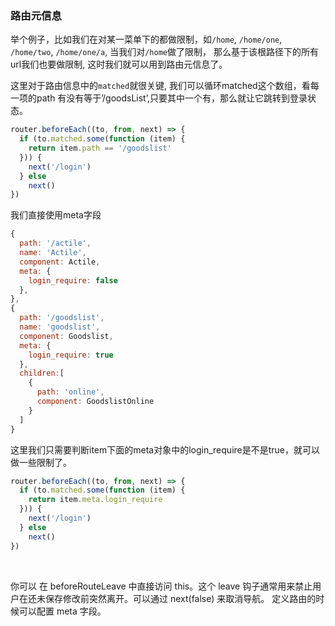 ### 路由元信息
举个例子，比如我们在对某一菜单下的都做限制，如`/home`, `/home/one`, `/home/two`, `/home/one/a`, 当我们对`/home`做了限制， 那么基于该根路径下的所有url我们也要做限制, 这时我们就可以用到路由元信息了。

这里对于路由信息中的`matched`就很关键, 我们可以循环matched这个数组，看每一项的path 有没有等于’/goodsList’,只要其中一个有，那么就让它跳转到登录状态。

```js
router.beforeEach((to, from, next) => {
  if (to.matched.some(function (item) {
    return item.path == '/goodslist'
  })) {
    next('/login')
  } else 
    next()
})
```

我们直接使用meta字段
```js
{
  path: '/actile',
  name: 'Actile',
  component: Actile,
  meta: {
    login_require: false
  },
},
{
  path: '/goodslist',
  name: 'goodslist',
  component: Goodslist,
  meta: {
    login_require: true
  },
  children:[
    {
      path: 'online',
      component: GoodslistOnline
    }
  ]
}
```
这里我们只需要判断item下面的meta对象中的login_require是不是true，就可以做一些限制了。
```js
router.beforeEach((to, from, next) => {
  if (to.matched.some(function (item) {
    return item.meta.login_require
  })) {
    next('/login')
  } else 
    next()
})
```

<br/>

你可以 在 beforeRouteLeave 中直接访问 this。这个 leave 钩子通常用来禁止用户在还未保存修改前突然离开。可以通过 next(false) 来取消导航。
定义路由的时候可以配置 meta 字段。
